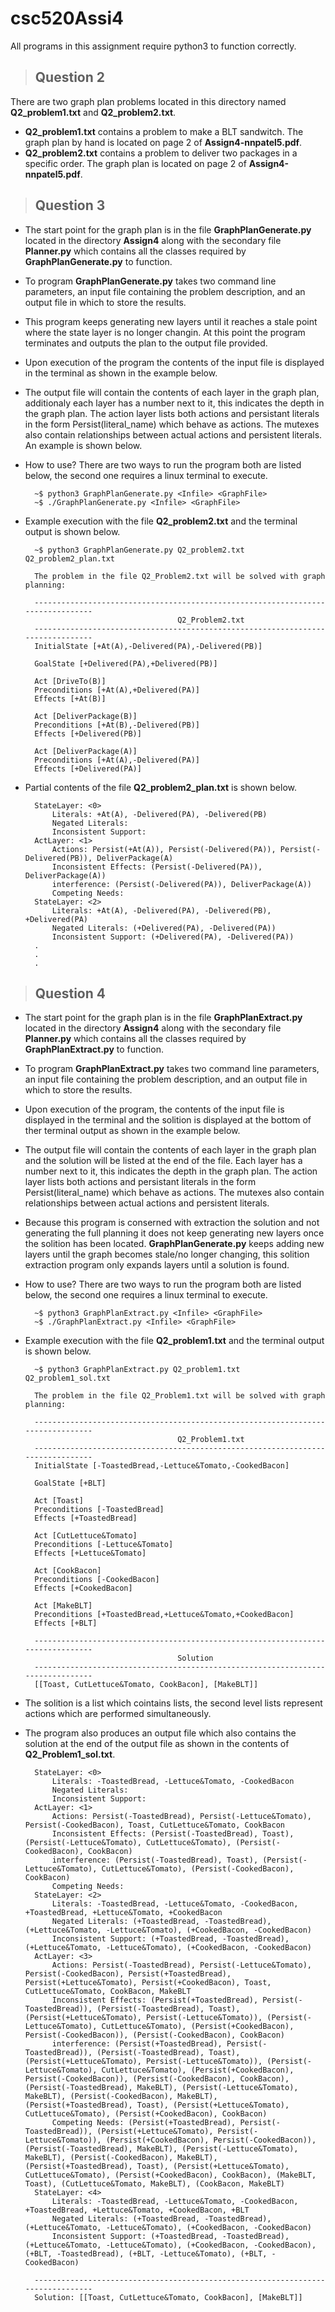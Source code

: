 # csc520Assi4

All programs in this assignment require python3 to function correctly.

> ## Question 2
There are two graph plan problems located in this directory named **Q2_problem1.txt**
and **Q2_problem2.txt**.

* **Q2_problem1.txt** contains a problem to make a BLT sandwitch. The graph plan by
  hand is located on page 2 of **Assign4-nnpatel5.pdf**.
* **Q2_problem2.txt** contains a problem to deliver two packages in a specific order.
  The graph plan is located on page 2 of **Assign4-nnpatel5.pdf**.


> ## Question 3
* The start point for the graph plan is in the file **GraphPlanGenerate.py** located
    in the directory **Assign4** along with the secondary file **Planner.py** which contains all the
    classes required by **GraphPlanGenerate.py** to function.

* To program **GraphPlanGenerate.py** takes two command line parameters, an input file containing
    the problem description, and an output file in which to store the results.

* This program keeps generating new layers until it reaches a stale point where the state
  layer is no longer changin. At this point the program terminates and outputs the plan to
  the output file provided.

* Upon execution of the program the contents of the input file is displayed in the terminal
    as shown in the example below.

* The output file will contain the contents of each layer in the graph plan, additionaly
    each layer has a number next to it, this indicates the depth in the graph plan. The action
    layer lists both actions and persistant literals in the form Persist(literal_name)
    which behave as actions. The mutexes also contain relationships between actual actions and
    persistent literals. An example is shown below.

* How to use? There are two ways to run the program both are listed below, the second one requires
    a linux terminal to execute.

        ~$ python3 GraphPlanGenerate.py <Infile> <GraphFile>
        ~$ ./GraphPlanGenerate.py <Infile> <GraphFile>


* Example execution with the file **Q2_problem2.txt** and the terminal output is shown below.

        ~$ python3 GraphPlanGenerate.py Q2_problem2.txt Q2_problem2_plan.txt

        The problem in the file Q2_Problem2.txt will be solved with graph planning:

        --------------------------------------------------------------------------------
                                        Q2_Problem2.txt
        --------------------------------------------------------------------------------
        InitialState [+At(A),-Delivered(PA),-Delivered(PB)]

        GoalState [+Delivered(PA),+Delivered(PB)]

        Act [DriveTo(B)]
        Preconditions [+At(A),+Delivered(PA)]
        Effects [+At(B)]

        Act [DeliverPackage(B)]
        Preconditions [+At(B),-Delivered(PB)]
        Effects [+Delivered(PB)]

        Act [DeliverPackage(A)]
        Preconditions [+At(A),-Delivered(PA)]
        Effects [+Delivered(PA)]

* Partial contents of the file **Q2_problem2_plan.txt** is shown below.

        StateLayer: <0>
            Literals: +At(A), -Delivered(PA), -Delivered(PB)
            Negated Literals: 
            Inconsistent Support: 
        ActLayer: <1>
            Actions: Persist(+At(A)), Persist(-Delivered(PA)), Persist(-Delivered(PB)), DeliverPackage(A)
            Inconsistent Effects: (Persist(-Delivered(PA)), DeliverPackage(A))
            interference: (Persist(-Delivered(PA)), DeliverPackage(A))
            Competing Needs: 
        StateLayer: <2>
            Literals: +At(A), -Delivered(PA), -Delivered(PB), +Delivered(PA)
            Negated Literals: (+Delivered(PA), -Delivered(PA))
            Inconsistent Support: (+Delivered(PA), -Delivered(PA))
        .
        .
        .
        
> ## Question 4
* The start point for the graph plan is in the file **GraphPlanExtract.py** located
    in the directory **Assign4** along with the secondary file **Planner.py** which contains
    all the classes required by **GraphPlanExtract.py** to function.

* To program **GraphPlanExtract.py** takes two command line parameters, an input file containing
    the problem description, and an output file in which to store the results.

* Upon execution of the program, the contents of the input file is displayed in the terminal
  and the solition is displayed at the bottom of ther terminal output as shown in the example below.

* The output file will contain the contents of each layer in the graph plan and the solution
    will be listed at the end of the file. Each layer has a number next to it, this indicates the
    depth in the graph plan. The action layer lists both actions and persistant literals in
    the form Persist(literal_name) which behave as actions. The mutexes also contain relationships
    between actual actions and persistent literals.

* Because this program is conserned with extraction the solution and not generating the full planning
  it does not keep generating new layers once the solition has been located. **GraphPlanGenerate.py**
  keeps adding new layers until the graph becomes stale/no longer changing, this solition
  extraction program only expands layers until a solution is found.

* How to use? There are two ways to run the program both are listed below, the second one requires
    a linux terminal to execute.

        ~$ python3 GraphPlanExtract.py <Infile> <GraphFile>
        ~$ ./GraphPlanExtract.py <Infile> <GraphFile>

* Example execution with the file **Q2_problem1.txt** and the terminal output is shown below.

        ~$ python3 GraphPlanExtract.py Q2_problem1.txt Q2_problem1_sol.txt

        The problem in the file Q2_Problem1.txt will be solved with graph planning:

        --------------------------------------------------------------------------------
                                        Q2_Problem1.txt
        --------------------------------------------------------------------------------
        InitialState [-ToastedBread,-Lettuce&Tomato,-CookedBacon]

        GoalState [+BLT]

        Act [Toast]
        Preconditions [-ToastedBread]
        Effects [+ToastedBread]

        Act [CutLettuce&Tomato]
        Preconditions [-Lettuce&Tomato]
        Effects [+Lettuce&Tomato]

        Act [CookBacon]
        Preconditions [-CookedBacon]
        Effects [+CookedBacon]

        Act [MakeBLT]
        Preconditions [+ToastedBread,+Lettuce&Tomato,+CookedBacon]
        Effects [+BLT]

        --------------------------------------------------------------------------------
                                        Solution
        --------------------------------------------------------------------------------
        [[Toast, CutLettuce&Tomato, CookBacon], [MakeBLT]]

* The solition is a list which cointains lists, the second level lists represent actions
  which are performed simultaneously.
* The program also produces an output file which also contains the solution at the end of
  the output file as shown in the contents of **Q2_Problem1_sol.txt**.

        StateLayer: <0>
            Literals: -ToastedBread, -Lettuce&Tomato, -CookedBacon
            Negated Literals: 
            Inconsistent Support: 
        ActLayer: <1>
            Actions: Persist(-ToastedBread), Persist(-Lettuce&Tomato), Persist(-CookedBacon), Toast, CutLettuce&Tomato, CookBacon
            Inconsistent Effects: (Persist(-ToastedBread), Toast), (Persist(-Lettuce&Tomato), CutLettuce&Tomato), (Persist(-CookedBacon), CookBacon)
            interference: (Persist(-ToastedBread), Toast), (Persist(-Lettuce&Tomato), CutLettuce&Tomato), (Persist(-CookedBacon), CookBacon)
            Competing Needs: 
        StateLayer: <2>
            Literals: -ToastedBread, -Lettuce&Tomato, -CookedBacon, +ToastedBread, +Lettuce&Tomato, +CookedBacon
            Negated Literals: (+ToastedBread, -ToastedBread), (+Lettuce&Tomato, -Lettuce&Tomato), (+CookedBacon, -CookedBacon)
            Inconsistent Support: (+ToastedBread, -ToastedBread), (+Lettuce&Tomato, -Lettuce&Tomato), (+CookedBacon, -CookedBacon)
        ActLayer: <3>
            Actions: Persist(-ToastedBread), Persist(-Lettuce&Tomato), Persist(-CookedBacon), Persist(+ToastedBread), Persist(+Lettuce&Tomato), Persist(+CookedBacon), Toast, CutLettuce&Tomato, CookBacon, MakeBLT
            Inconsistent Effects: (Persist(+ToastedBread), Persist(-ToastedBread)), (Persist(-ToastedBread), Toast), (Persist(+Lettuce&Tomato), Persist(-Lettuce&Tomato)), (Persist(-Lettuce&Tomato), CutLettuce&Tomato), (Persist(+CookedBacon), Persist(-CookedBacon)), (Persist(-CookedBacon), CookBacon)
            interference: (Persist(+ToastedBread), Persist(-ToastedBread)), (Persist(-ToastedBread), Toast), (Persist(+Lettuce&Tomato), Persist(-Lettuce&Tomato)), (Persist(-Lettuce&Tomato), CutLettuce&Tomato), (Persist(+CookedBacon), Persist(-CookedBacon)), (Persist(-CookedBacon), CookBacon), (Persist(-ToastedBread), MakeBLT), (Persist(-Lettuce&Tomato), MakeBLT), (Persist(-CookedBacon), MakeBLT), (Persist(+ToastedBread), Toast), (Persist(+Lettuce&Tomato), CutLettuce&Tomato), (Persist(+CookedBacon), CookBacon)
            Competing Needs: (Persist(+ToastedBread), Persist(-ToastedBread)), (Persist(+Lettuce&Tomato), Persist(-Lettuce&Tomato)), (Persist(+CookedBacon), Persist(-CookedBacon)), (Persist(-ToastedBread), MakeBLT), (Persist(-Lettuce&Tomato), MakeBLT), (Persist(-CookedBacon), MakeBLT), (Persist(+ToastedBread), Toast), (Persist(+Lettuce&Tomato), CutLettuce&Tomato), (Persist(+CookedBacon), CookBacon), (MakeBLT, Toast), (CutLettuce&Tomato, MakeBLT), (CookBacon, MakeBLT)
        StateLayer: <4>
            Literals: -ToastedBread, -Lettuce&Tomato, -CookedBacon, +ToastedBread, +Lettuce&Tomato, +CookedBacon, +BLT
            Negated Literals: (+ToastedBread, -ToastedBread), (+Lettuce&Tomato, -Lettuce&Tomato), (+CookedBacon, -CookedBacon)
            Inconsistent Support: (+ToastedBread, -ToastedBread), (+Lettuce&Tomato, -Lettuce&Tomato), (+CookedBacon, -CookedBacon), (+BLT, -ToastedBread), (+BLT, -Lettuce&Tomato), (+BLT, -CookedBacon)

        --------------------------------------------------------------------------------
        Solution: [[Toast, CutLettuce&Tomato, CookBacon], [MakeBLT]]
